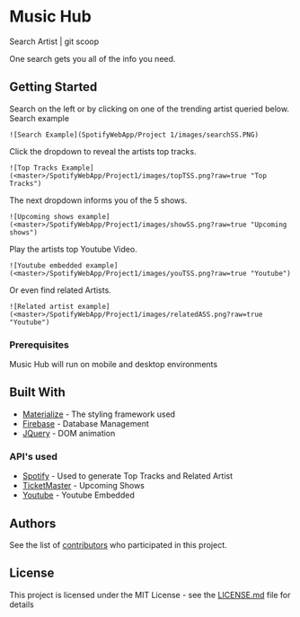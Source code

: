 # Music Hub
Search Artist | git scoop

One search gets you all of the info you need.


## Getting Started

Search on the left or by clicking on one of the trending artist queried below.
Search example
```
![Search Example](SpotifyWebApp/Project 1/images/searchSS.PNG)
```

Click the dropdown to reveal the artists top tracks.
```
![Top Tracks Example](<master>/SpotifyWebApp/Project1/images/topTSS.png?raw=true "Top Tracks")
```
The next dropdown informs you of the 5 shows.
```
![Upcoming shows example](<master>/SpotifyWebApp/Project1/images/showSS.png?raw=true "Upcoming shows")
```
Play the artists top Youtube Video.
```
![Youtube embedded example](<master>/SpotifyWebApp/Project1/images/youTSS.png?raw=true "Youtube")
```
Or even find related Artists.
```
![Related artist example](<master>/SpotifyWebApp/Project1/images/relatedASS.png?raw=true "Youtube")
```

### Prerequisites

Music Hub will run on mobile and desktop environments


## Built With

* [Materialize](http://materializecss.com/) - The styling framework used
* [Firebase](https://firebase.google.com/) - Database Management
* [JQuery](https://jquery.com/) - DOM animation


### API's used
* [Spotify](https://developer.spotify.com/web-api/) - Used to generate Top Tracks and Related Artist
* [TicketMaster](https://developer.ticketmaster.com/products-and-docs/apis/getting-started/) - Upcoming Shows
* [Youtube](https://developers.google.com/youtube/) - Youtube Embedded



## Authors

See the list of [contributors](https://github.com/Jordan-Gilliam/SpotifyWebApp/contributors) who participated in this project.

## License

This project is licensed under the MIT License - see the [LICENSE.md](LICENSE.md) file for details
